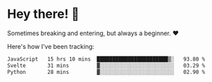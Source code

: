 # Hey there! 👋
Sometimes breaking and entering, but always a beginner. ❤️

Here's how I've been tracking:
<!--START_SECTION:waka-->

```txt
JavaScript   15 hrs 10 mins  ███████████████████████▒░   93.80 %
Svelte       31 mins         ▓░░░░░░░░░░░░░░░░░░░░░░░░   03.29 %
Python       28 mins         ▓░░░░░░░░░░░░░░░░░░░░░░░░   02.90 %
```

<!--END_SECTION:waka-->
